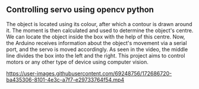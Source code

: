 ## Controlling servo using opencv python
The object is located using its colour, after which a contour is drawn around it. The moment is then calculated and used to determine the object's centre. We can locate the object inside the box with the help of this centre. Now, the Arduino receives information about the object's movement via a serial port, and the servo is moved accordingly. As seen in the video, the middle line divides the box into the left and the right.
This project aims to control motors or any other type of device using computer vision.






https://user-images.githubusercontent.com/69248756/172686720-ba435306-8101-4e3c-a7f7-e29733764f54.mp4



